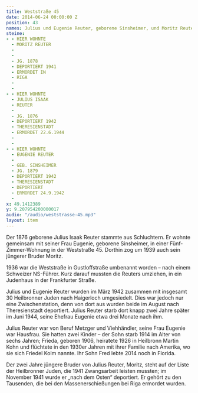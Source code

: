 ```yaml
---
title: Weststraße 45
date: 2014-06-24 00:00:00 Z
position: 43
names: Julius und Eugenie Reuter, geborene Sinsheimer, und Moritz Reuter
steine:
- - HIER WOHNTE
  - MORITZ REUTER
  - 
  - 
  - JG. 1878
  - DEPORTIERT 1941
  - ERMORDET IN
  - RIGA
  - 
  - 
- - HIER WOHNTE
  - JULIUS ISAAK
  - REUTER
  - 
  - JG. 1876
  - DEPORTIERT 1942
  - THERESIENSTADT
  - ERMORDET 22.6.1944
  - 
  - 
- - HIER WOHNTE
  - EUGENIE REUTER
  - 
  - GEB. SINSHEIMER
  - JG. 1879
  - DEPORTIERT 1942
  - THERESIENSTADT
  - DEPORTIERT
  - ERMORDET 24.9.1942
  - 
x: 49.1412389
y: 9.207954200000017
audio: "/audio/weststrasse-45.mp3"
layout: item
---
```


Der 1876 geborene Julius Isaak Reuter stammte aus Schluchtern. Er wohnte gemeinsam mit seiner Frau Eugenie, geborene Sinsheimer, in einer Fünf-Zimmer-Wohnung in der Weststraße 45. Dorthin zog um 1939 auch sein jüngerer Bruder Moritz.

1936 war die Weststraße in Gustloffstraße umbenannt worden – nach einem Schweizer NS-Führer. Kurz darauf mussten die Reuters umziehen, in ein Judenhaus in der Frankfurter Straße.

Julius und Eugenie Reuter wurden im März 1942 zusammen mit insgesamt 30 Heilbronner Juden nach Haigerloch umgesiedelt. Dies war jedoch nur eine Zwischenstation, denn von dort aus wurden beide im August nach Theresienstadt deportiert. Julius Reuter starb dort knapp zwei Jahre später im Juni 1944, seine Ehefrau Eugenie etwa drei Monate nach ihm.

Julius Reuter war von Beruf Metzger und Viehhändler, seine Frau Eugenie war Hausfrau. Sie hatten zwei Kinder – der Sohn starb 1914 im Alter von sechs Jahren; Frieda, geboren 1906, heiratete 1926 in Heilbronn Martin Kohn und flüchtete in den 1930er Jahren mit ihrer Familie nach Amerika, wo sie sich Friedel Kolm nannte. Ihr Sohn Fred lebte 2014 noch in Florida.

Der zwei Jahre jüngere Bruder von Julius Reuter, Moritz, steht auf der Liste der Heilbronner Juden, die 1941 Zwangsarbeit leisten mussten; im November 1941 wurde er „nach dem Osten“ deportiert. Er gehört zu den Tausenden, die bei den Massenerschießungen bei Riga ermordet wurden.